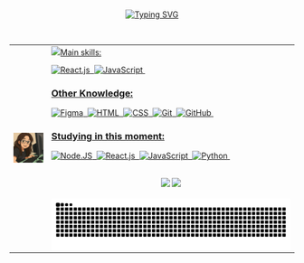 


<center>
<br>

[![Typing SVG](https://readme-typing-svg.herokuapp.com/?color=FF00F6=45&center=true&vCenter=true&width=1000&lines=Hi,+my+name+is+Ana+Beatriz+Cardoso;I'm+26+years+old;I+am+from+Brazil,+PE;I+study+analysis+and+systems+development;Welcome!+:%29)](https://git.io/typing-svg)

<br>

<table align="center">
  <tr>
    <td>
      <img src="https://github.com/beatrizcardosol/beatrizcardosol/blob/93db49d033e4aca9cf987058bbb3abbd6d0157ec/WhatsApp%20Image%202025-03-31%20at%2015.23.00.jpeg" width="150">
    </td>
    <td>
      <a href="https://github.com/beatrizcardosol/github-readme-stats">
        <img src="https://github-readme-stats-git-masterrstaa-rickstaa.vercel.app/api/top-langs/?username=beatrizcardosol&line_height=10&card_width=290&layout=compact&hide_title=false&count_private=true&langs_count=4&show_icons=true&title_color=FF00F6&hide=html,scss,less&bg_color=000&text_color=8B8B8B&border_radius=3&border_color=561760&count_private



<br>

##

### Main skills:
![React.js](https://img.shields.io/badge/-React.js-0D1117?style=for-the-badge&logo=react&labelColor=0D1117)&nbsp;
![JavaScript](https://img.shields.io/badge/-JavaScript-0D1117?style=for-the-badge&logo=javascript&labelColor=0D1117&textColor=0D1117)&nbsp;

### Other Knowledge:
![Figma](https://img.shields.io/badge/-figma-0D1117?style=for-the-badge&logo=figma&labelColor=0D1117)&nbsp;
![HTML](https://img.shields.io/badge/-HTML-0D1117?style=for-the-badge&logo=html5&labelColor=0D1117)&nbsp;
![CSS](https://img.shields.io/badge/-CSS-0D1117?style=for-the-badge&logo=CSS3&logoColor=1572B6&labelColor=0D1117)&nbsp;
![Git](https://img.shields.io/badge/-Git-0D1117?style=for-the-badge&logo=git&labelColor=0D1117)&nbsp;
![GitHub](https://img.shields.io/badge/-GitHub-0D1117?style=for-the-badge&logo=github&labelColor=0D1117)&nbsp;


### Studying in this moment:
![Node.JS](https://img.shields.io/badge/-Node.JS-0D1117?style=for-the-badge&logo=node.js&labelColor=0D1117&textColor=0D1117)&nbsp;
![React.js](https://img.shields.io/badge/-React.js-0D1117?style=for-the-badge&logo=react&labelColor=0D1117)&nbsp;
![JavaScript](https://img.shields.io/badge/-JavaScript-0D1117?style=for-the-badge&logo=javascript&labelColor=0D1117&textColor=0D1117)&nbsp;
![Python](https://img.shields.io/badge/-python-0D1117?style=for-the-badge&logo=python&logoColor=1572B6&labelColor=0D1117)&nbsp;

<br>


<div align="center">
<a href="https://www.linkedin.com/in/ana-beatriz-cardoso-971063358/" target="_blank"><img src="https://img.shields.io/badge/LinkedIn-0077B5?style=for-the-badge&logo=linkedin&logoColor=white" target="_blank"></a>
<a href = "mailto:anabeatrizcardosoliveira@gmail.com"><img src="https://img.shields.io/badge/-Gmail-%23333?style=for-the-badge&logo=gmail&logoColor=white" target="_blank"></a>
</div>

<br>

<picture align="center">
  <source media="(prefers-color-scheme: dark)" srcset="https://raw.githubusercontent.com/beatrizcardosol/beatrizcardosol/output/github-contribution-grid-snake-dark.svg">
  <source media="(prefers-color-scheme: light)" srcset="https://raw.githubusercontent.com/beatrizcardosol/beatrizcardosol/output/github-contribution-grid-snake-dark.svg">
  <img align="center" alt="github contribution grid snake animation" src="https://raw.githubusercontent.com/beatrizcardosol/beatrizcardosol/output/github-contribution-grid-snake.svg">
</picture>
